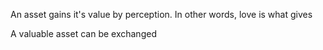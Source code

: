 An asset gains it's value by perception.
In other words, love is what gives 

A valuable asset can be exchanged